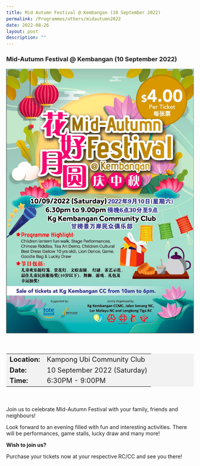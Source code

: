 ```yaml
---
title: Mid Autumn Festival @ Kembangan (10 September 2022)
permalink: /Programmes/others/midautumn2022
date: 2022-08-26
layout: post
description: ""
---
```

### **Mid-Autumn Festival @ Kembangan (10 September 2022)**

<img
src="/images/Programmes%20(September%202022)/MidAutumn2022.jpg" style="width:600px; height:auto">
<div style="padding:20px 0 20px 0">
	<table  style="font-size:130%; background-color:#f2f2f2">
		<tbody>
			<tr>
				 <td><b>Location:</b></td><td>Kampong Ubi Community Club</td>
			</tr>
			<tr>
			 <td><b>Date:</b></td><td>10 September 2022 (Saturday)</td>
			</tr>
			<tr>
				<td> <b>Time:</b> </td><td>6:30PM - 9:00PM</td>
			</tr>
		</tbody>
	</table>
</div>

<div>
	<p>
Join us to celebrate Mid-Autumn Festival with your family, friends and neighbours! 

Look forward to an evening filled with fun and interesting activities. There will be performances, game stalls, lucky draw and many more!
		
<p><b>Wish to join us?</b></p>

Purchase your tickets now at your respective RC/CC and see you there!</p>
</div>
